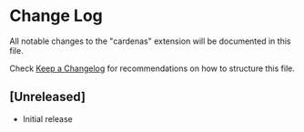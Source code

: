 # Change Log

All notable changes to the "cardenas" extension will be documented in this file.

Check [Keep a Changelog](http://keepachangelog.com/) for recommendations on how to structure this file.

## [Unreleased]

- Initial release